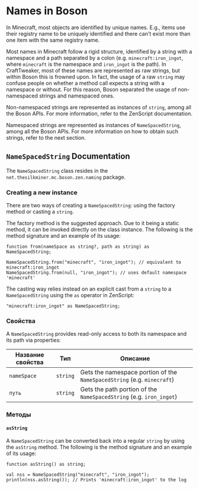# Names in Boson

In Minecraft, most objects are identified by unique names. E.g., items use their registry name to be uniquely identified and there can't exist more than one item with the same registry name.

Most names in Minecraft follow a rigid structure, identified by a string with a namespace and a path separated by a colon (e.g. `minecraft:iron_ingot`, where `minecraft` is the namespace and `iron_ingot` is the path). In CraftTweaker, most of these names are represented as raw strings, but within Boson this is frowned upon. In fact, the usage of a raw `string` may confuse people on whether a method call expects a string with a namespace or without. For this reason, Boson separated the usage of non-namespaced strings and namespaced ones.

Non-namespaced strings are represented as instances of `string`, among all the Boson APIs. For more information, refer to the ZenScript documentation.

Namespaced strings are represented as instances of `NameSpacedString`, among all the Boson APIs. For more information on how to obtain such strings, refer to the next section.

## `NameSpacedString` Documentation
The `NameSpacedString` class resides in the `net.thesilkminer.mc.boson.zen.naming` package.

### Creating a new instance
There are two ways of creating a `NameSpacedString`: using the factory method or casting a `string`.

The factory method is the suggested approach. Due to it being a static method, it can be invoked directly on the class instance. The following is the method signature and an example of its usage:

```zenscript
function from(nameSpace as string?, path as string) as NameSpacedString;
```

```zenscript
NameSpacedString.from("minecraft", "iron_ingot"); // equivalent to minecraft:iron_ingot
NameSpacedString.from(null, "iron_ingot"); // uses default namespace 'minecraft'
```

The casting way relies instead on an explicit cast from a `string` to a `NameSpacedString` using the `as` operator in ZenScript:

```zenscript
"minecraft:iron_ingot" as NameSpacedString;
```

### Свойства
A `NameSpacedString` provides read-only access to both its namespace and its path via properties:

| Название свойства | Тип      | Описание                                                                |
| ----------------- | -------- | ----------------------------------------------------------------------- |
| `nameSpace`       | `string` | Gets the namespace portion of the `NameSpacedString` (e.g. `minecraft`) |
| `путь`            | `string` | Gets the path portion of the `NameSpacedString` (e.g. `iron_ingot`)     |

### Методы

#### `asString`
A `NameSpacedString` can be converted back into a regular `string` by using the `asString` method. The following is the method signature and an example of its usage:

```zenscript
function asString() as string;
```

```zenscript
val nss = NameSpacedString("minecraft", "iron_ingot");
println(nss.asString()); // Prints 'minecraft:iron_ingot' to the log
```
